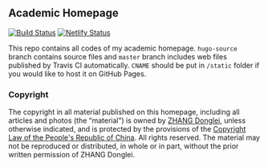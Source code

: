 ## Academic Homepage
[![Build Status](https://travis-ci.com/dongleizhang/dongleizhang.github.io.svg?branch=hugo-source)](https://travis-ci.com/dongleizhang/dongleizhang.github.io) [![Netlify Status](https://api.netlify.com/api/v1/badges/2be6b322-5b8e-4fee-adca-00bb2709fbd2/deploy-status)](https://app.netlify.com/sites/dlzhang/deploys)

This repo contains all codes of my academic homepage. `hugo-source` branch contains source files and `master` branch includes web files published by Travis CI automatically. `CNAME` should be put in `/static` folder if you would like to host it on GitHub Pages.

### Copyright
The copyright in all material published on this homepage, including all articles and photos (the “material”) is owned by [ZHANG Donglei](https://dlzhang.com), unless otherwise indicated, and is protected by the provisions of the [Copyright Law of the People's Republic of China](http://www.lawinfochina.com/display.aspx?lib=law&id=8823). All rights reserved. The material may not be reproduced or distributed, in whole or in part, without the prior written permission of ZHANG Donglei.

